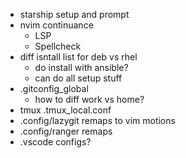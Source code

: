 - starship setup and prompt
- nvim continuance
    - LSP 
    - Spellcheck
- diff isntall list for deb vs rhel
    - do install with ansible? 
    - can do all setup stuff    
- .gitconfig_global
    - how to diff work vs home? 
- tmux .tmux_local.conf
- .config/lazygit remaps to vim motions
- .config/ranger remaps
- .vscode configs?
